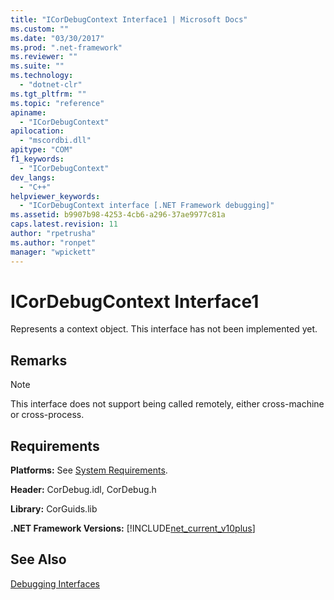 ```yaml
---
title: "ICorDebugContext Interface1 | Microsoft Docs"
ms.custom: ""
ms.date: "03/30/2017"
ms.prod: ".net-framework"
ms.reviewer: ""
ms.suite: ""
ms.technology: 
  - "dotnet-clr"
ms.tgt_pltfrm: ""
ms.topic: "reference"
apiname: 
  - "ICorDebugContext"
apilocation: 
  - "mscordbi.dll"
apitype: "COM"
f1_keywords: 
  - "ICorDebugContext"
dev_langs: 
  - "C++"
helpviewer_keywords: 
  - "ICorDebugContext interface [.NET Framework debugging]"
ms.assetid: b9907b98-4253-4cb6-a296-37ae9977c81a
caps.latest.revision: 11
author: "rpetrusha"
ms.author: "ronpet"
manager: "wpickett"
---
```

# ICorDebugContext Interface1
Represents a context object. This interface has not been implemented yet.  
  
## Remarks  
  
> [!NOTE]
>  This interface does not support being called remotely, either cross-machine or cross-process.  
  
## Requirements  
 **Platforms:** See [System Requirements](../../../../docs/framework/get-started/system-requirements.md).  
  
 **Header:** CorDebug.idl, CorDebug.h  
  
 **Library:** CorGuids.lib  
  
 **.NET Framework Versions:** [!INCLUDE[net_current_v10plus](../../../../includes/net-current-v10plus-md.md)]  
  
## See Also  
 [Debugging Interfaces](../../../../docs/framework/unmanaged-api/debugging/debugging-interfaces.md)